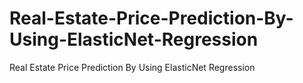 # Real-Estate-Price-Prediction-By-Using-ElasticNet-Regression
Real Estate Price Prediction By Using ElasticNet Regression
